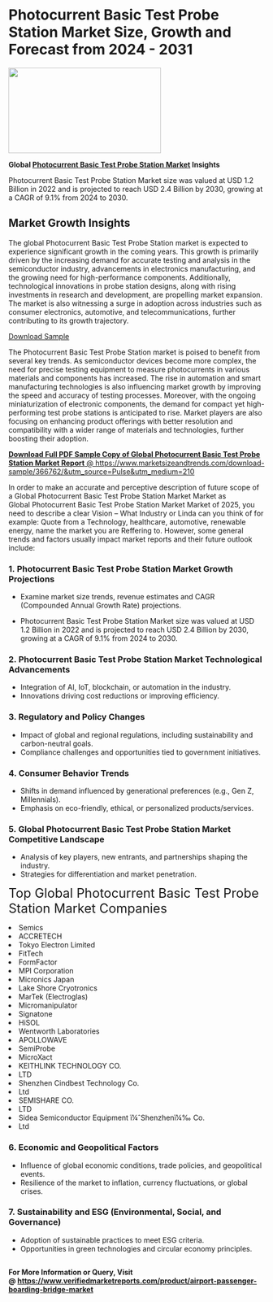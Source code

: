 <H1>Photocurrent Basic Test Probe Station Market Size, Growth and Forecast from 2024 - 2031</H1><img class="aligncenter size-medium wp-image-584254" src="https://thirdeyenews.in/wp-content/uploads/2024/09/Global-Market-Research-300x168.jpeg" alt="" width="300" height="168" /><p><strong>Global&nbsp;<a href="https://www.marketsizeandtrends.com/download-sample/366762/&amp;utm_source=Pulse&amp;utm_medium=210">Photocurrent Basic Test Probe Station Market</a> Insights</strong></p><p>Photocurrent Basic Test Probe Station Market size was valued at USD 1.2 Billion in 2022 and is projected to reach USD 2.4 Billion by 2030, growing at a CAGR of 9.1% from 2024 to 2030.</p><p><h2>Market Growth Insights</h2> <p>The global Photocurrent Basic Test Probe Station market is expected to experience significant growth in the coming years. This growth is primarily driven by the increasing demand for accurate testing and analysis in the semiconductor industry, advancements in electronics manufacturing, and the growing need for high-performance components. Additionally, technological innovations in probe station designs, along with rising investments in research and development, are propelling market expansion. The market is also witnessing a surge in adoption across industries such as consumer electronics, automotive, and telecommunications, further contributing to its growth trajectory.</p> <p><a href="#">Download Sample</a></p> <p>The Photocurrent Basic Test Probe Station market is poised to benefit from several key trends. As semiconductor devices become more complex, the need for precise testing equipment to measure photocurrents in various materials and components has increased. The rise in automation and smart manufacturing technologies is also influencing market growth by improving the speed and accuracy of testing processes. Moreover, with the ongoing miniaturization of electronic components, the demand for compact yet high-performing test probe stations is anticipated to rise. Market players are also focusing on enhancing product offerings with better resolution and compatibility with a wider range of materials and technologies, further boosting their adoption.</p> <p><a href="#"></p><p><span class=""><strong>Download Full PDF Sample Copy of Global Photocurrent Basic Test Probe Station Market Report</strong> @ <a href="https://www.marketsizeandtrends.com/download-sample/366762/&amp;utm_source=Pulse&amp;utm_medium=210" target="_blank">https://www.marketsizeandtrends.com/download-sample/366762/&amp;utm_source=Pulse&amp;utm_medium=210</a></span></p><p>In order to make an accurate and perceptive description of future scope of a Global&nbsp;Photocurrent Basic Test Probe Station Market Market as Global&nbsp;Photocurrent Basic Test Probe Station Market Market of 2025, you need to describe a clear Vision &ndash; What Industry or Linda can you think of for example: Quote from a Technology, healthcare, automotive, renewable energy, name the market you are Reffering to. However, some general trends and factors usually impact market reports and their future outlook include:</p><h3>1.&nbsp;<strong>Photocurrent Basic Test Probe Station Market Growth Projections</strong></h3><ul><li>Examine market size trends, revenue estimates and CAGR (Compounded Annual Growth Rate) projections.</li><li><p>Photocurrent Basic Test Probe Station Market size was valued at USD 1.2 Billion in 2022 and is projected to reach USD 2.4 Billion by 2030, growing at a CAGR of 9.1% from 2024 to 2030.</p></li></ul><h3>2.&nbsp;<strong>Photocurrent Basic Test Probe Station Market Technological Advancements</strong></h3><ul><li>Integration of AI, IoT, blockchain, or automation in the industry.</li><li>Innovations driving cost reductions or improving efficiency.</li></ul><h3>3.&nbsp;<strong>Regulatory and Policy Changes</strong></h3><ul><li>Impact of global and regional regulations, including sustainability and carbon-neutral goals.</li><li>Compliance challenges and opportunities tied to government initiatives.</li></ul><h3>4.&nbsp;<strong>Consumer Behavior Trends</strong></h3><ul><li>Shifts in demand influenced by generational preferences (e.g., Gen Z, Millennials).</li><li>Emphasis on eco-friendly, ethical, or personalized products/services.</li></ul><h3>5.&nbsp;<strong>Global Photocurrent Basic Test Probe Station Market Competitive Landscape</strong></h3><ul><li>Analysis of key players, new entrants, and partnerships shaping the industry.</li><li>Strategies for differentiation and market penetration.</li></ul><p data-pm-slice="1 1 []"><span style="color: inherit; font-family: inherit; font-size: 25px;">Top Global Photocurrent Basic Test Probe Station Market Companies</span></p><div class="" data-test-id=""><p><li>Semics</li><li> ACCRETECH</li><li> Tokyo Electron Limited</li><li> FitTech</li><li> FormFactor</li><li> MPI Corporation</li><li> Micronics Japan</li><li> Lake Shore Cryotronics</li><li> MarTek (Electroglas)</li><li> Micromanipulator</li><li> Signatone</li><li> HiSOL</li><li> Wentworth Laboratories</li><li> APOLLOWAVE</li><li> SemiProbe</li><li> MicroXact</li><li> KEITHLINK TECHNOLOGY CO.</li><li> LTD</li><li> Shenzhen Cindbest Technology Co.</li><li>Ltd</li><li> SEMISHARE CO.</li><li>LTD</li><li> Sidea Semiconductor Equipment ï¼ˆShenzhenï¼‰ Co.</li><li> Ltd</li></p></div><h3>6.&nbsp;<strong>Economic and Geopolitical Factors</strong></h3><ul><li>Influence of global economic conditions, trade policies, and geopolitical events.</li><li>Resilience of the market to inflation, currency fluctuations, or global crises.</li></ul><h3>7.&nbsp;<strong>Sustainability and ESG (Environmental, Social, and Governance)</strong></h3><ul><li>Adoption of sustainable practices to meet ESG criteria.</li><li>Opportunities in green technologies and circular economy principles.</li></ul><h2><strong style="font-size: 14px;">For More Information or Query, Visit @&nbsp;</strong><a style="background-color: #ffffff; font-size: 14px;" href="https://www.marketsizeandtrends.com/report/photocurrent-basic-test-probe-station-market/" target="_blank">https://www.verifiedmarketreports.com/product/airport-passenger-boarding-bridge-market</a></h2>
